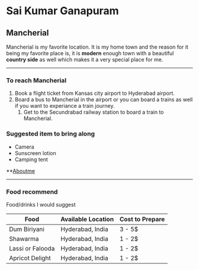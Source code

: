 # Sai Kumar Ganapuram

## Mancherial

Mancherial is my favorite location. It is my home town and the reason for it being my favorite place is, it is **modern** enough town with a beautiful **country side** as well which makes it a very special place for me.

---

### To reach Mancherial

1. Book a flight ticket from Kansas city airport to Hyderabad airport.
2. Board a bus to Mancherial in the airport or you can board a trains as well if you want to experiance a train journey.
    1. Get to the Secundrabad railway station to board a train to Mancherial.

### Suggested item to bring along

* Camera
* Sunscreen lotion
* Camping tent

**[Aboutme](AboutMe.md)

---

### Food recommend

Food/drinks I would suggest 

| Food | Available Location | Cost to Prepare |
| --- | --- | --- |
| Dum Biriyani | Hyderabad, India | 3 - 5$ |
| Shawarma | Hyderabad, India | 1 - 2$ |
| Lassi or Falooda | Hyderabad, India | 1 - 2$ |
| Apricot Delight | Hyderabad, India | 1 - 2$ |
